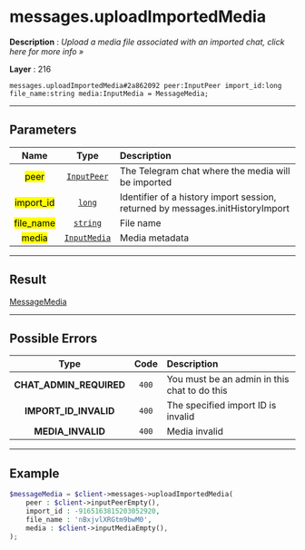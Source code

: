 # messages.uploadImportedMedia

**Description** : *Upload a media file associated with an imported chat, click here for more info &raquo;*

**Layer** : 216

```tl
messages.uploadImportedMedia#2a862092 peer:InputPeer import_id:long file_name:string media:InputMedia = MessageMedia;
```

---

## Parameters

| Name | Type | Description |
| :---: | :---: | :--- |
| <mark>peer</mark> | [`InputPeer`](type/InputPeer) | The Telegram chat where the media will be imported |
| <mark>import_id</mark> | [`long`](type/long) | Identifier of a history import session, returned by messages.initHistoryImport |
| <mark>file_name</mark> | [`string`](type/string) | File name |
| <mark>media</mark> | [`InputMedia`](type/InputMedia) | Media metadata |

---

## Result

[MessageMedia](type/MessageMedia)

---

## Possible Errors

| Type | Code | Description |
| :---: | :---: | :--- |
| **CHAT_ADMIN_REQUIRED** | `400` | You must be an admin in this chat to do this |
| **IMPORT_ID_INVALID** | `400` | The specified import ID is invalid |
| **MEDIA_INVALID** | `400` | Media invalid |

---

## Example

```php
$messageMedia = $client->messages->uploadImportedMedia(
	peer : $client->inputPeerEmpty(),
	import_id : -9165163815203052920,
	file_name : 'nBxjvlXRGtm9bwM0',
	media : $client->inputMediaEmpty(),
);
```